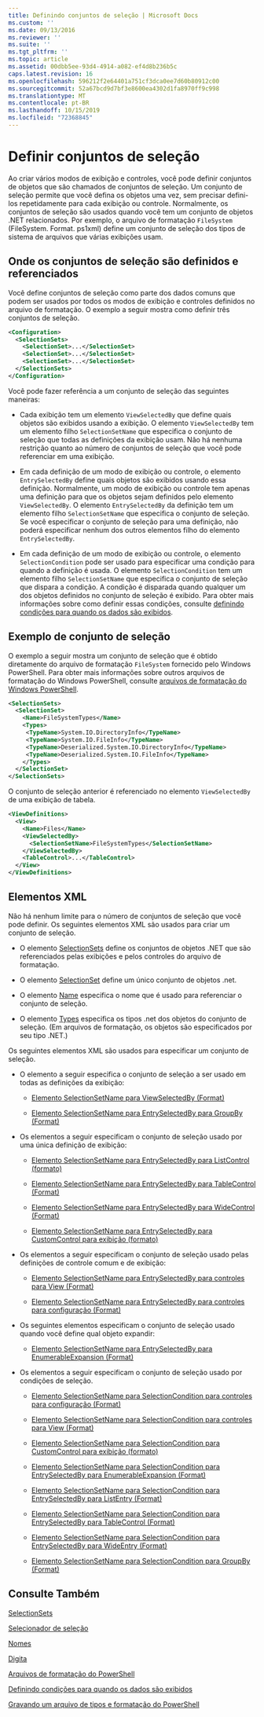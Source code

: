 ```yaml
---
title: Definindo conjuntos de seleção | Microsoft Docs
ms.custom: ''
ms.date: 09/13/2016
ms.reviewer: ''
ms.suite: ''
ms.tgt_pltfrm: ''
ms.topic: article
ms.assetid: 00dbb5ee-93d4-4914-a082-ef4d8b236b5c
caps.latest.revision: 16
ms.openlocfilehash: 596212f2e64401a751cf3dca0ee7d60b80912c00
ms.sourcegitcommit: 52a67bcd9d7bf3e8600ea4302d1fa8970ff9c998
ms.translationtype: MT
ms.contentlocale: pt-BR
ms.lasthandoff: 10/15/2019
ms.locfileid: "72368845"
---
```

# <a name="defining-selection-sets"></a>Definir conjuntos de seleção

Ao criar vários modos de exibição e controles, você pode definir conjuntos de objetos que são chamados de conjuntos de seleção. Um conjunto de seleção permite que você defina os objetos uma vez, sem precisar defini-los repetidamente para cada exibição ou controle. Normalmente, os conjuntos de seleção são usados quando você tem um conjunto de objetos .NET relacionados. Por exemplo, o arquivo de formatação `FileSystem` (FileSystem. Format. ps1xml) define um conjunto de seleção dos tipos de sistema de arquivos que várias exibições usam.

## <a name="where-selection-sets-are-defined-and-referenced"></a>Onde os conjuntos de seleção são definidos e referenciados

Você define conjuntos de seleção como parte dos dados comuns que podem ser usados por todos os modos de exibição e controles definidos no arquivo de formatação. O exemplo a seguir mostra como definir três conjuntos de seleção.

```xml
<Configuration>
  <SelectionSets>
    <SelectionSet>...</SelectionSet>
    <SelectionSet>...</SelectionSet>
    <SelectionSet>...</SelectionSet>
  </SelectionSets>
</Configuration>
```

Você pode fazer referência a um conjunto de seleção das seguintes maneiras:

- Cada exibição tem um elemento `ViewSelectedBy` que define quais objetos são exibidos usando a exibição. O elemento `ViewSelectedBy` tem um elemento filho `SelectionSetName` que especifica o conjunto de seleção que todas as definições da exibição usam. Não há nenhuma restrição quanto ao número de conjuntos de seleção que você pode referenciar em uma exibição.

- Em cada definição de um modo de exibição ou controle, o elemento `EntrySelectedBy` define quais objetos são exibidos usando essa definição. Normalmente, um modo de exibição ou controle tem apenas uma definição para que os objetos sejam definidos pelo elemento `ViewSelectedBy`. O elemento `EntrySelectedBy` da definição tem um elemento filho `SelectionSetName` que especifica o conjunto de seleção. Se você especificar o conjunto de seleção para uma definição, não poderá especificar nenhum dos outros elementos filho do elemento `EntrySelectedBy`.

- Em cada definição de um modo de exibição ou controle, o elemento `SelectionCondition` pode ser usado para especificar uma condição para quando a definição é usada. O elemento `SelectionCondition` tem um elemento filho `SelectionSetName` que especifica o conjunto de seleção que dispara a condição. A condição é disparada quando qualquer um dos objetos definidos no conjunto de seleção é exibido. Para obter mais informações sobre como definir essas condições, consulte [definindo condições para quando os dados são exibidos](./defining-conditions-for-displaying-data.md).

## <a name="selection-set-example"></a>Exemplo de conjunto de seleção

O exemplo a seguir mostra um conjunto de seleção que é obtido diretamente do arquivo de formatação `FileSystem` fornecido pelo Windows PowerShell. Para obter mais informações sobre outros arquivos de formatação do Windows PowerShell, consulte [arquivos de formatação do Windows PowerShell](./powershell-formatting-files.md).

```xml
<SelectionSets>
  <SelectionSet>
    <Name>FileSystemTypes</Name>
    <Types>
     <TypeName>System.IO.DirectoryInfo</TypeName>
     <TypeName>System.IO.FileInfo</TypeName>
     <TypeName>Deserialized.System.IO.DirectoryInfo</TypeName>
     <TypeName>Deserialized.System.IO.FileInfo</TypeName>
    </Types>
  </SelectionSet>
</SelectionSets>
```

O conjunto de seleção anterior é referenciado no elemento `ViewSelectedBy` de uma exibição de tabela.

```xml
<ViewDefinitions>
  <View>
    <Name>Files</Name>
    <ViewSelectedBy>
      <SelectionSetName>FileSystemTypes</SelectionSetName>
    </ViewSelectedBy>
    <TableControl>...</TableControl>
  </View>
</ViewDefinitions>

```

## <a name="xml-elements"></a>Elementos XML

 Não há nenhum limite para o número de conjuntos de seleção que você pode definir. Os seguintes elementos XML são usados para criar um conjunto de seleção.

- O elemento [SelectionSets](./selectionsets-element-format.md) define os conjuntos de objetos .NET que são referenciados pelas exibições e pelos controles do arquivo de formatação.

- O elemento [SelectionSet](./selectionset-element-format.md) define um único conjunto de objetos .net.

- O elemento [Name](./name-element-for-selectionset-format.md) especifica o nome que é usado para referenciar o conjunto de seleção.

- O elemento [Types](./types-element-for-selectionset-format.md) especifica os tipos .net dos objetos do conjunto de seleção. (Em arquivos de formatação, os objetos são especificados por seu tipo .NET.)

 Os seguintes elementos XML são usados para especificar um conjunto de seleção.

- O elemento a seguir especifica o conjunto de seleção a ser usado em todas as definições da exibição:

    - [Elemento SelectionSetName para ViewSelectedBy (Format)](./selectionsetname-element-for-viewselectedby-format.md)

    - [Elemento SelectionSetName para EntrySelectedBy para GroupBy (Format)](./selectionsetname-element-for-entryselectedby-for-groupby-format.md)

- Os elementos a seguir especificam o conjunto de seleção usado por uma única definição de exibição:

    - [Elemento SelectionSetName para EntrySelectedBy para ListControl (formato)](./selectionsetname-element-for-entryselectedby-for-listcontrol-format.md)

    - [Elemento SelectionSetName para EntrySelectedBy para TableControl (Format)](./selectionsetname-element-for-entryselectedby-for-tablecontrol-format.md)

    - [Elemento SelectionSetName para EntrySelectedBy para WideControl (Format)](./selectionsetname-element-for-entryselectedby-for-widecontrol-format.md)

    - [Elemento SelectionSetName para EntrySelectedBy para CustomControl para exibição (formato)](./selectionsetname-element-for-entryselectedby-for-customcontrol-for-view-format.md)

- Os elementos a seguir especificam o conjunto de seleção usado pelas definições de controle comum e de exibição:

    - [Elemento SelectionSetName para EntrySelectedBy para controles para View (Format)](./selectionsetname-element-for-entryselectedby-for-controls-for-view-format.md)

    - [Elemento SelectionSetName para EntrySelectedBy para controles para configuração (Format)](./selectionsetname-element-for-entryselectedby-for-controls-for-configuration-format.md)

- Os seguintes elementos especificam o conjunto de seleção usado quando você define qual objeto expandir:

    - [Elemento SelectionSetName para EntrySelectedBy para EnumerableExpansion (Format)](./selectionsetname-element-for-entryselectedby-for-enumerableexpansion-format.md)

- Os elementos a seguir especificam o conjunto de seleção usado por condições de seleção.

    - [Elemento SelectionSetName para SelectionCondition para controles para configuração (Format)](./selectionsetname-element-for-selectioncondition-for-controls-for-configuration-format.md)

    - [Elemento SelectionSetName para SelectionCondition para controles para View (Format)](./selectionsetname-element-for-selectioncondition-for-controls-for-view-format.md)

    - [Elemento SelectionSetName para SelectionCondition para CustomControl para exibição (formato)](./selectionsetname-element-for-selectioncondition-for-customcontrol-for-view-format.md)

    - [Elemento SelectionSetName para SelectionCondition para EntrySelectedBy para EnumerableExpansion (Format)](./selectionsetname-element-for-selectioncondition-for-entryselectedby-for-enumerableexpansion-format.md)

    - [Elemento SelectionSetName para SelectionCondition para EntrySelectedBy para ListEntry (Format)](./selectionsetname-element-for-selectioncondition-for-entryselectedby-for-listentry-format.md)

    - [Elemento SelectionSetName para SelectionCondition para EntrySelectedBy para TableControl (Format)](./selectionsetname-element-for-selectioncondition-for-entryselectedby-for-tablecontrol-format.md)

    - [Elemento SelectionSetName para SelectionCondition para EntrySelectedBy para WideEntry (Format)](./selectionsetname-element-for-selectioncondition-for-entryselectedby-for-wideentry-format.md)

    - [Elemento SelectionSetName para SelectionCondition para GroupBy (Format)](./selectionsetname-element-for-selectioncondition-for-groupby-format.md)

## <a name="see-also"></a>Consulte Também

[SelectionSets](./selectionsets-element-format.md)

[Selecionador de seleção](./selectionset-element-format.md)

[Nomes](./name-element-for-selectionset-format.md)

[Digita](./types-element-for-selectionset-format.md)

[Arquivos de formatação do PowerShell](./powershell-formatting-files.md)

[Definindo condições para quando os dados são exibidos](./defining-conditions-for-displaying-data.md)

[Gravando um arquivo de tipos e formatação do PowerShell](./writing-a-powershell-formatting-file.md)
